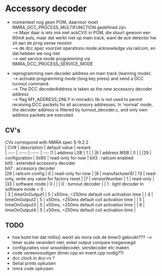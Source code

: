 # Accessory decoder
- momenteel nog geen POM, daarvoor moet NMRA_DCC_PROCESS_MULTIFUNCTION gedefined zijn.  
--> Maar daar is iets mis met ackCV() in POM, die stuurt gewoon een 60mA puls, maar dat werkt niet op main track, want de ack detector hw zit aan de prog sense resistor  
--> de dcc spec voorziet operations mode acknowledge via railcom, en dat hebben we nog niet  
--> wel service mode programming via NMRA_DCC_PROCESS_SERVICE_MODE

- reprogramming own decoder address on main track (learning mode):  
--> activate programming mode (long key press) and send a DCC turnout command.  
--> The DCC decoderAddress is taken as the new accessory decoder address  
--> flag MY_ADDRESS_ONLY in nmradcc lib is not used to permit receiving DCC packets for all accessory addresses. In 'normal' mode, the decoder address is filtered by turnout_decoder.c, and only own address packets are executed.

## CV's
CVs correspond with NMRA spec S-9.2.2  
| CV#  | description     | default value |  remark  
| :--- | :---: | :---: | ---
|1  | address LSB | 1  | |
|9  | address MSB | 0  | |
|29 | configuration | 0x80 | read-only for now |
  bit3 : railcom enabled  
  bit5 : extended accessory decoder  
  bit7 : accessory decoder  
|28 | railcom config | 0  | read-only for now  |
|8  | manufacturerID | 13 | read-only, write any value for factory reset |
|7  | versionNumber  | 1  | read-only |
|33 | software mode  | 0  | |
| 0 : turnout decoder  |
| 1 : light decoder
In software mode = 0 :   
| 3 | timeOnOutput1 | 5 | x50ms, =250ms default coil activation time  |
| 4 | timeOnOutput2 | 5 | x50ms, =250ms default coil activation time  |
| 5 | timeOnOutput3 | 5 | x50ms, =250ms default coil activation time  |
| 6 | timeOnOutput4 | 5 | x50ms, =250ms default coil activation time  |

## TODO
- hoe komt het dat millis() werkt als nmra ook de timer0 gebruikt???
--> timer scale verandert niet, enkel output compare toegevoegd  
- configuraties voor wisseldecoder, seindecoder etc maken  
- code vereenvoudigen (timer.cpp en event.cpp nodig??)  
- dcc clock in dcc-rx ?
- Serial prints opkuisen
- nmra code opkuisen
